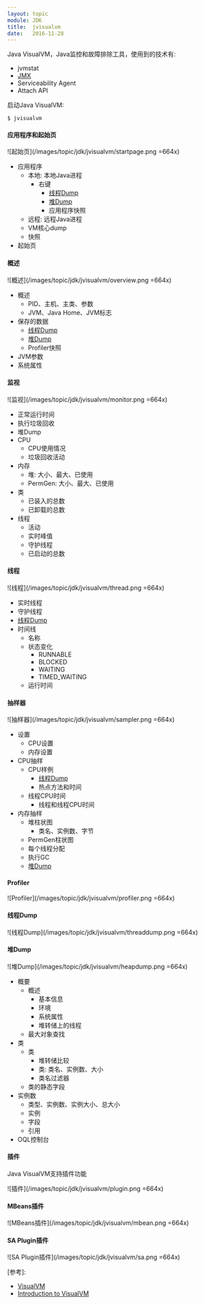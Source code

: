 ```yaml
---
layout: topic
module: JDK
title:  jvisualvm
date:   2016-11-28
---
```


Java VisualVM，Java监控和故障排除工具，使用到的技术有:

* jvmstat
* [JMX](/topic/jdk/jmx)
* Serviceability Agent
* Attach API

启动Java VisualVM:

```linux
$ jvisualvm
```

#### 应用程序和起始页

![起始页](/images/topic/jdk/jvisualvm/startpage.png =664x)

* 应用程序
    * 本地: 本地Java进程
        * 右键
            * [线程Dump](#threaddump)
            * [堆Dump](#heapdump)
            * 应用程序快照
    * 远程: 远程Java进程
    * VM核心dump
    * 快照
* 起始页

#### 概述

![概述](/images/topic/jdk/jvisualvm/overview.png =664x)

* 概述
    * PID、主机、主类、参数
    * JVM、Java Home、JVM标志
* 保存的数据
    * [线程Dump](#threaddump)
    * [堆Dump](#heapdump)
    * Profiler快照
* JVM参数
* 系统属性

#### 监视

![监视](/images/topic/jdk/jvisualvm/monitor.png =664x)

* 正常运行时间
* 执行垃圾回收
* 堆Dump
* CPU
    * CPU使用情况
    * 垃圾回收活动
* 内存
    * 堆: 大小、最大、已使用
    * PermGen: 大小、最大、已使用
* 类
    * 已装入的总数
    * 已卸载的总数
* 线程
    * 活动
    * 实时峰值
    * 守护线程
    * 已启动的总数

#### 线程

![线程](/images/topic/jdk/jvisualvm/thread.png =664x)

* 实时线程
* 守护线程
* [线程Dump](#threaddump)
* 时间线
    * 名称
    * 状态变化
        * RUNNABLE
        * BLOCKED
        * WAITING
        * TIMED_WAITING
    * 运行时间

#### 抽样器

![抽样器](/images/topic/jdk/jvisualvm/sampler.png =664x)

* 设置
    * CPU设置
    * 内存设置
* CPU抽样
    * CPU样例
        * [线程Dump](#threaddump)
        * 热点方法和时间
    * 线程CPU时间
        * 线程和线程CPU时间
* 内存抽样
    * 堆柱状图
        * 类名、实例数、字节
    * PermGen柱状图
    * 每个线程分配
    * 执行GC
    * [堆Dump](#heapdump)

#### Profiler

![Profiler](/images/topic/jdk/jvisualvm/profiler.png =664x)

#### <a id="threaddump">线程Dump</a>

![线程Dump](/images/topic/jdk/jvisualvm/threaddump.png =664x)

#### <a id="heapdump">堆Dump</a>

![堆Dump](/images/topic/jdk/jvisualvm/heapdump.png =664x)

* 概要
    * 概述
        * 基本信息
        * 环境
        * 系统属性
        * 堆转储上的线程
    * 最大对象查找
* 类
    * 类
        * 堆转储比较
        * 类: 类名、实例数、大小
        * 类名过滤器
    * 类的静态字段
* 实例数
    * 类型、实例数、实例大小、总大小
    * 实例
    * 字段
    * 引用
* OQL控制台

#### 插件

Java VisualVM支持插件功能

![插件](/images/topic/jdk/jvisualvm/plugin.png =664x)

#### MBeans插件

![MBeans插件](/images/topic/jdk/jvisualvm/mbean.png =664x)

#### SA Plugin插件

![SA Plugin插件](/images/topic/jdk/jvisualvm/sa.png =664x)

\[参考\]:

* [VisualVM](https://visualvm.github.io/)
* [Introduction to VisualVM](http://visualvm.java.net/intro.html)

